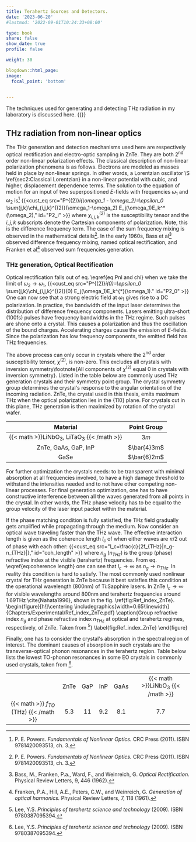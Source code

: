 ```yaml
---
title: Terahertz Sources and Detectors.
date: '2023-06-20'
#lastmod: '2022-09-01T10:24:33+08:00'

type: book
share: false
show_date: true
profile: false

weight: 30

blogdown::html_page:
image:
  focal_point: 'bottom'
  

---
```

<div2>
The techniques used for generating and detecting THz radiation in my laboratory is discussed here.
<!--more-->
{{<toc hide_on="xl">}}

## THz radiation from non-linear optics

The THz generation and detection mechanisms used here are respectively optical rectification and electro-optic sampling in ZnTe. They are both  2$^{\text{nd}}$ order non-linear polarization effects. The classical description of non-linear polarization phenomena is as follows. Electrons are modeled as masses held in place by non-linear springs. In other words, a Lorentzian oscillator \S \ref{sec2:Classical Lorentzian} in a non-linear potential with cubic, and higher, displacement dependence terms. The solution to the equation of motion for an input of two superpositioned $E$-fields with frequencies $\omega_1$ and $\omega_2$ is[^non-linearoptics]
{{<cust_eq src="P^{(2)}_i(\omega_1 - \omega_2)=\epsilon_0 \sum_{j,k}\chi_{i,j,k}^{(2)}(\omega_1-\omega_2) E_j(\omega_1)E_k^*(\omega_2)," id="P2_i" >}}
where $\chi_{i,j,k}^{(2)}$ is the susceptibility tensor and the $i,j,k$ subscripts denote the Cartesian components of polarization. Note, this is the difference frequency term. The case of the sum frequency mixing is observed in the mathematical details[^non-linearoptics]. In the early 1960s, Bass et al[^Bass1962] observed difference frequency mixing, named optical rectification, and Franken et al[^Franken1961] observed sum frequencies generation.

[^non-linearoptics]: P. E. Powers. *Fundamentals of Nonlinear Optics.* CRC Press (2011). ISBN 9781420093513, ch. 3.
[^Bass1962]: Bass, M., Franken, P.a., Ward, F., and Weinreich, G. *Optical Rectification.* Physical Review Letters, 9, 446 (1962).
[^Franken1961]: Franken, P.A., Hill, A.E., Peters, C.W., and Weinreich, G. *Generation of optical harmonics.* Physical Review Letters, 7, 118 (1961).


### THz generation, Optical Rectification
Optical rectification falls out of eq. \eqref{eq:Pnl and chi} when we take the limit of $\omega_2 \to \omega_1$, 
{{<cust_eq src="P^{(2)}_i(0)=\epsilon_0 \sum_{j,k}\chi_{i,j,k}^{(2)}(0) E_j(\omega_1)E_k^{*}(\omega_1)." id="P2_0" >}}
One can now see that a strong electric field at $\omega_1$ gives rise to a DC polarization. In practice, the bandwidth of the input laser determines the distribution of difference frequency components. Lasers emitting ultra-short (100fs) pulses have frequency bandwidths in the THz regime. Such pulses are shone onto a crystal. This causes a polarization and thus the oscillation of the bound charges. Accelerating charges cause the emission of $E$-fields. Since the polarization has low frequency components, the emitted field has THz frequencies. 


The above process can only occur in crystals where the 2$^{\text{nd}}$ order susceptibility tensor, $\chi^{(2)}$, is non-zero. This excludes all crystals with inversion symmetry\footnote{All components of $\chi^{(2)}$ equal $0$ in crystals with inversion symmetry}. Listed in the table below are commonly used THz generation crystals and their symmetry point group. The crystal symmetry group determines the crystal's response to the angular orientation of the incoming radiation. ZnTe, the crystal used in this thesis, emits maximum THz when the optical polarization lies in the {110} plane. For crystals cut in this plane, THz generation is then maximized by rotation of the crystal wafer. 


| Material  | Point Group  |
|:---------:|:---------:|
| {{< math >}}LiNbO$_{3}$, LiTaO$_{3}$ {{< /math >}}  | $3m$ |
| ZnTe, GaAs, GaP, InP      | $\bar{4}3m$ |
| GaSe      | $\bar{6}2m$ |


For further optimization the crystals needs: to be transparent with minimal absorption at all frequencies involved, to have a high damage threshold to withstand the intensities needed and to not have other competing non-linear processes. For final generation optimization, one has to have constructive interference between all the waves generated from all points in the crystal. In other words, the THz phase velocity has to be equal to the group velocity of the laser input packet within the material.



If the phase matching condition is fully satisfied, the THz field gradually gets amplified while propagating through the medium. Now consider an optical wave traveling faster than the THz wave. The effective interaction length is given as the coherence length $l_c$ of when either waves are $\pi/2$ out of phase with each other:
{{<cust_eq src="l_c=\frac{c}{2f_{THz}|n_g-n_{THz}|}," id="coh_length" >}}
where $n_g$ ($n_{THz}$) is the group (phase) refractive index at the visible (terahertz) frequencies. From eq. \eqref{eq:coherence length} one can see that $l_c \to \infty$ as $n_g \to n_{THz}$. In reality this condition is hard to satisfy. The most commonly used nonlinear crystal for THz generation is ZnTe because it best satisfies this condition at the operational wavelength (800nm) of Ti:Sapphire lasers.  In ZnTe $l_c \to \infty$ for visible wavelengths around 800nm and terahertz frequencies around 1.69THz \cite{Nahata1996}, shown in the fig. \ref{fig:Ref_index_ZnTe}.
\begin{figure}[h!]\centering
\includegraphics[width=0.65\linewidth]{Chapters/Experimental/Ref_index_ZnTe.pdf}
\caption{Group refractive index $n_g$ and phase refractive index $n_{THz}$ at optical and terahertz regimes, respectively, of ZnTe. Taken from [^PrinciplesofTHz]}
\label{fig:Ref_index_ZnTe}
\end{figure}



Finally, one has to consider the crystal's absorption in the spectral region of interest. The dominant causes of absorption in such crystals are the transverse-optical phonon resonances in the terahertz region. Table below lists the lowest TO-phonon resonances in some EO crystals in commonly used crystals, taken from [^PrinciplesofTHz].

| | | | | | | 
|:---:|:---:|:---:|:---:|:---:|:---:|
|    | ZnTe  | GaP | InP | GaAs | {{< math >}}LiNbO$_{3}$ {{< /math >}} |
|{{< math >}} $f_{TO}$ (THz) {{< /math >}} | 5.3 | 11 | 9.2 | 8.1 | 7.7 |



[^PrinciplesofTHz]:Lee, Y.S. *Principles of terahertz science and technology* (2009). ISBN 9780387095394.


</div2>
